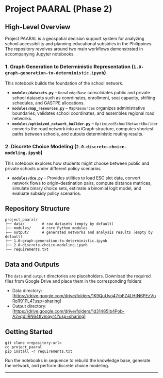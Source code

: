 # Project PAARAL (Phase 2)

## High-Level Overview
Project PAARAL is a geospatial decision support system for analyzing school accessibility and planning educational subsidies in the Philippines. The repository revolves around two main workflows demonstrated in accompanying Jupyter notebooks.

### 1. Graph Generation to Deterministic Representation (`1.0-graph-generation-to-deterministic.ipynb`)
This notebook builds the foundation of the school network.
- **`modules/datasets.py`** – `KnowledgeBase` consolidates public and private school datasets such as coordinates, enrollment, seat capacity, shifting schedules, and GASTPE allocations.
- **`modules/map_resources.py`** – `MapResources` organizes administrative boundaries, validates school coordinates, and assembles regional road networks.
- **`modules/optimized_network_builder.py`** – `OptimizedSchoolNetworkBuilder` converts the road network into an iGraph structure, computes shortest paths between schools, and outputs deterministic routing results.

### 2. Discrete Choice Modeling (`2.0-discrete-choice-modeling.ipynb`)
This notebook explores how students might choose between public and private schools under different policy scenarios.
- **`modules/dce.py`** – Provides utilities to load ESC slot data, convert network flows to origin–destination pairs, compute distance matrices, simulate binary choice sets, estimate a binomial logit model, and evaluate subsidy policy scenarios.

## Repository Structure
```
project_paaral/
├── data/        # raw datasets (empty by default)
├── modules/     # core Python modules
├── output/      # generated networks and analysis results (empty by default)
├── 1.0-graph-generation-to-deterministic.ipynb
├── 2.0-discrete-choice-modeling.ipynb
└── requirements.txt
```

## Data and Outputs
The `data` and `output` directories are placeholders. Download the required files from Google Drive and place them in the corresponding folders:

- Data directory: [https://drive.google.com/drive/folders/1K9QuUvo47rbFZ4LHtN6PEzVuRoR91PL4?usp=sharing]
- Output directory: [https://drive.google.com/drive/folders/1d31485Ib4Pob-A2vqdIlRN64tIvmqyr4?usp=sharing]

## Getting Started
```
git clone <repository-url>
cd project_paaral
pip install -r requirements.txt
```
Run the notebooks in sequence to rebuild the knowledge base, generate the network, and perform discrete choice modeling.

---
